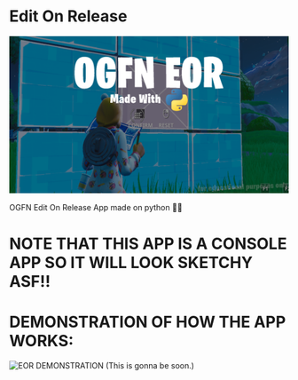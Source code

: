 # Edit On Release
![EOR BANNER](banner!!!!!!!.png)

OGFN Edit On Release App made on python 🤑🤑

# NOTE THAT THIS APP IS A CONSOLE APP SO IT WILL LOOK SKETCHY ASF!!

# DEMONSTRATION OF HOW THE APP WORKS:
![EOR DEMONSTRATION](eor.gif) (This is gonna be soon.)
